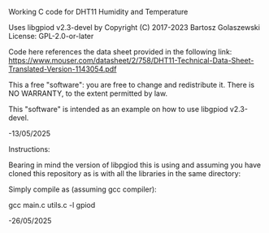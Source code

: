 Working C code for DHT11 Humidity and Temperature

Uses libgpiod v2.3-devel 
by Copyright (C) 2017-2023 Bartosz Golaszewski License: GPL-2.0-or-later

Code here references the data sheet provided in the following link:
https://www.mouser.com/datasheet/2/758/DHT11-Technical-Data-Sheet-Translated-Version-1143054.pdf

This a free "software": you are free to change and redistribute it. 
There is NO WARRANTY, to the extent permitted by law.

This "software" is intended as an example on how to use libgpiod v2.3-devel.

-13/05/2025

Instructions:

Bearing in mind the version of libpgiod this is using and assuming you have cloned this repository as is with all the libraries in the same directory:

Simply compile as (assuming gcc compiler):

gcc main.c utils.c -l gpiod

-26/05/2025

